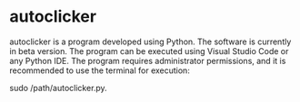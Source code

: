 # autoclicker
autoclicker is a program developed using Python. The software is currently in beta version. The program can be executed using Visual Studio Code or any Python IDE. The program requires administrator permissions, and it is recommended to use the terminal for execution: 

sudo /path/autoclicker.py.
